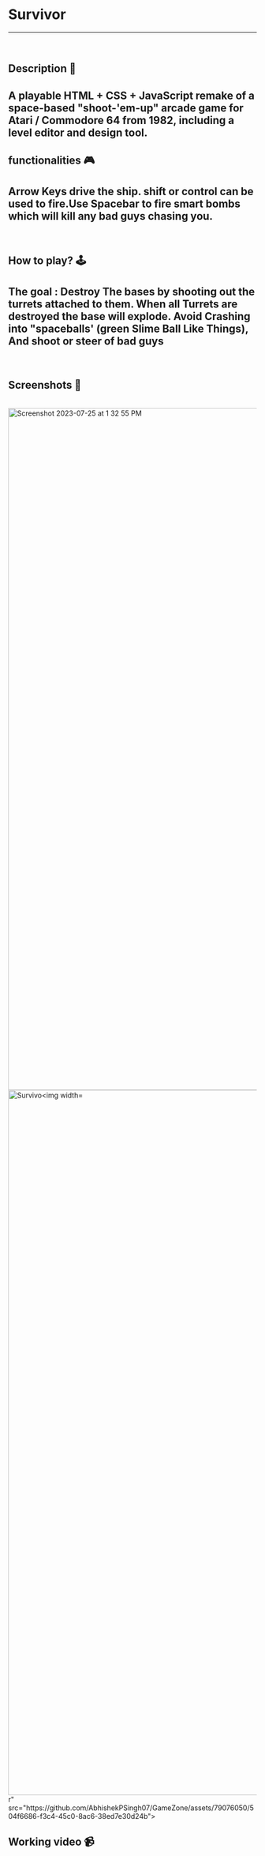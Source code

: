 # **Survivor** 

---

<br>

## **Description 📃**
A playable HTML + CSS + JavaScript remake of a space-based "shoot-'em-up" arcade game for Atari / Commodore 64 from 1982, including a level editor and design tool.
- 

## **functionalities 🎮**
Arrow Keys drive the ship. shift or control can be used to fire.Use Spacebar to fire smart bombs which will kill any bad guys chasing you.
- 
<br>

## **How to play? 🕹️**
The goal : Destroy The bases by shooting out the turrets attached to them. When all Turrets are destroyed the base will explode.
Avoid Crashing into "spaceballs' (green Slime Ball Like Things), And shoot or steer of bad guys
- 

<br>

## **Screenshots 📸**

<br>
<!-- add your screenshots like this --><img width="1381" alt="Screenshot 2023-07-25 at 1 32 55 PM" src="https://github.com/AbhishekPSingh07/GameZone/assets/79076050/52513163-3794-473c-a0bb-412ac9455612">
<img width="1428" alt="Survivo<img width="1428" alt="Screenshot 2023-07-25 at 1 33 12 PM" src="https://github.com/AbhishekPSingh07/GameZone/assets/79076050/13e83c00-76af-435e-97ce-d94fff6ec814">
r" src="https://github.com/AbhishekPSingh07/GameZone/assets/79076050/504f6686-f3c4-45c0-8ac6-38ed7e30d24b">

<!-- ![image](url) -->

<br>

## **Working video 📹**
<!-- add your working video over here -->
